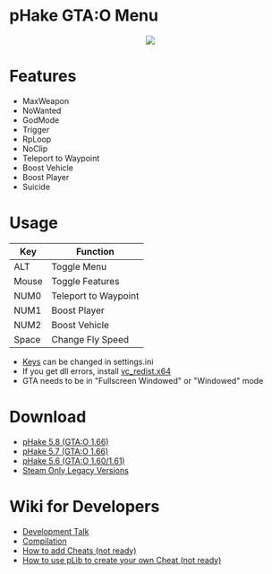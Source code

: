 # pHake GTA:O Menu
<p align="center"><img src="https://user-images.githubusercontent.com/52607377/174328485-6f41f12a-e79a-457d-a565-b2bf6687166a.png"/></p>

# Features
- MaxWeapon
- NoWanted
- GodMode
- Trigger
- RpLoop
- NoClip
- Teleport to Waypoint
- Boost Vehicle
- Boost Player
- Suicide

# Usage
| Key       | Function             |
|-----------|----------------------|
| ALT       | Toggle Menu          |
| Mouse     | Toggle Features      |
| NUM0      | Teleport to Waypoint |
| NUM1      | Boost Player         |
| NUM2      | Boost Vehicle        |
| Space     | Change Fly Speed     |
- <a href="https://github.com/xhz8s/pHake/wiki/Keycodes">Keys</a> can be changed in settings.ini
- If you get dll errors, install <a href="https://aka.ms/vs/17/release/vc_redist.x64.exe">vc_redist.x64</a>
- GTA needs to be in "Fullscreen Windowed" or "Windowed" mode

# Download
- <a href="https://github.com/skarockoi/pHake/releases/download/5.8/pHake_5.8_1.66.zip">pHake 5.8 (GTA:O 1.66)</a>
- <a href="https://github.com/skarockoi/pHake/releases/download/5.7/pHake_5.7_1.66.zip">pHake 5.7 (GTA:O 1.66)</a>
- <a href="https://github.com/skarockoi/pHake/releases/download/5.6/pHake_5.6_1.60.zip">pHake 5.6 (GTA:O 1.60/1.61)</a>
- <a href="https://github.com/skarockoi/pHake/releases/download/1/pHake.Steam.Legay.zip">Steam Only Legacy Versions</a>

# Wiki for Developers
- <a href="https://github.com/skarockoi/pHake/discussions/29">Development Talk</a>
- <a href="https://github.com/skarockoi/pHake/wiki/Compilation-with-Visual-Studio">Compilation</a>
- <a href="https://github.com/skarockoi/pHake">How to add Cheats (not ready)</a>
- <a href="https://github.com/skarockoi/pHake">How to use pLib to create your own Cheat (not ready)</a>
